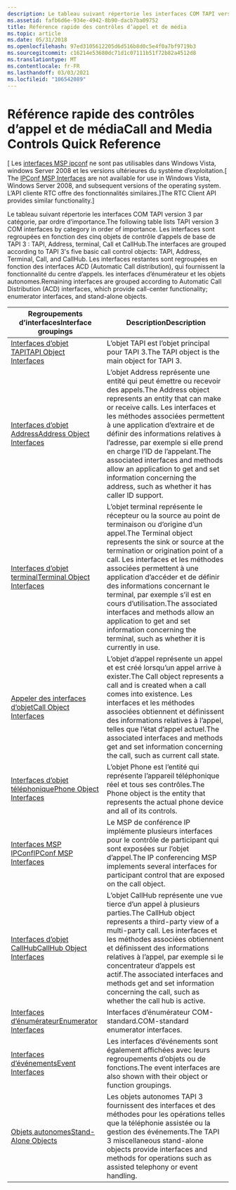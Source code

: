 ```yaml
---
description: Le tableau suivant répertorie les interfaces COM TAPI version 3 par catégorie, par ordre d’importance.
ms.assetid: fafb6d6e-934e-4942-8b90-dacb7ba09752
title: Référence rapide des contrôles d’appel et de média
ms.topic: article
ms.date: 05/31/2018
ms.openlocfilehash: 97ed3105612205d6d516b8d0c5e4f0a7bf9719b3
ms.sourcegitcommit: c16214e53680dc71d1c07111b51f72b82a4512d8
ms.translationtype: MT
ms.contentlocale: fr-FR
ms.lasthandoff: 03/03/2021
ms.locfileid: "106542089"
---
```

# <a name="call-and-media-controls-quick-reference"></a><span data-ttu-id="fe0a5-103">Référence rapide des contrôles d’appel et de média</span><span class="sxs-lookup"><span data-stu-id="fe0a5-103">Call and Media Controls Quick Reference</span></span>

<span data-ttu-id="fe0a5-104">\[ Les [interfaces MSP ipconf](ipconf-msp-interfaces.md) ne sont pas utilisables dans Windows Vista, windows Server 2008 et les versions ultérieures du système d’exploitation.</span><span class="sxs-lookup"><span data-stu-id="fe0a5-104">\[ The [IPConf MSP Interfaces](ipconf-msp-interfaces.md) are not available for use in Windows Vista, Windows Server 2008, and subsequent versions of the operating system.</span></span> <span data-ttu-id="fe0a5-105">L’API cliente RTC offre des fonctionnalités similaires.\]</span><span class="sxs-lookup"><span data-stu-id="fe0a5-105">The RTC Client API provides similar functionality.\]</span></span>

<span data-ttu-id="fe0a5-106">Le tableau suivant répertorie les interfaces COM TAPI version 3 par catégorie, par ordre d’importance.</span><span class="sxs-lookup"><span data-stu-id="fe0a5-106">The following table lists TAPI version 3 COM interfaces by category in order of importance.</span></span> <span data-ttu-id="fe0a5-107">Les interfaces sont regroupées en fonction des cinq objets de contrôle d’appels de base de TAPI 3 : TAPI, Address, terminal, Call et CallHub.</span><span class="sxs-lookup"><span data-stu-id="fe0a5-107">The interfaces are grouped according to TAPI 3's five basic call control objects: TAPI, Address, Terminal, Call, and CallHub.</span></span> <span data-ttu-id="fe0a5-108">Les interfaces restantes sont regroupées en fonction des interfaces ACD (Automatic Call distribution), qui fournissent la fonctionnalité du centre d’appels. les interfaces d’énumérateur et les objets autonomes.</span><span class="sxs-lookup"><span data-stu-id="fe0a5-108">Remaining interfaces are grouped according to Automatic Call Distribution (ACD) interfaces, which provide call-center functionality; enumerator interfaces, and stand-alone objects.</span></span>



| <span data-ttu-id="fe0a5-109">Regroupements d’interfaces</span><span class="sxs-lookup"><span data-stu-id="fe0a5-109">Interface groupings</span></span>                                          | <span data-ttu-id="fe0a5-110">Description</span><span class="sxs-lookup"><span data-stu-id="fe0a5-110">Description</span></span>                                                                                                                                                                                                                                                 |
|--------------------------------------------------------------|-------------------------------------------------------------------------------------------------------------------------------------------------------------------------------------------------------------------------------------------------------------|
| [<span data-ttu-id="fe0a5-111">Interfaces d’objet TAPI</span><span class="sxs-lookup"><span data-stu-id="fe0a5-111">TAPI Object Interfaces</span></span>](tapi-object-interfaces.md)         | <span data-ttu-id="fe0a5-112">L’objet TAPI est l’objet principal pour TAPI 3.</span><span class="sxs-lookup"><span data-stu-id="fe0a5-112">The TAPI object is the main object for TAPI 3.</span></span>                                                                                                                                                                                                              |
| [<span data-ttu-id="fe0a5-113">Interfaces d’objet Address</span><span class="sxs-lookup"><span data-stu-id="fe0a5-113">Address Object Interfaces</span></span>](address-object-interfaces.md)   | <span data-ttu-id="fe0a5-114">L’objet Address représente une entité qui peut émettre ou recevoir des appels.</span><span class="sxs-lookup"><span data-stu-id="fe0a5-114">The Address object represents an entity that can make or receive calls.</span></span> <span data-ttu-id="fe0a5-115">Les interfaces et les méthodes associées permettent à une application d’extraire et de définir des informations relatives à l’adresse, par exemple si elle prend en charge l’ID de l’appelant.</span><span class="sxs-lookup"><span data-stu-id="fe0a5-115">The associated interfaces and methods allow an application to get and set information concerning the address, such as whether it has caller ID support.</span></span>                             |
| [<span data-ttu-id="fe0a5-116">Interfaces d’objet terminal</span><span class="sxs-lookup"><span data-stu-id="fe0a5-116">Terminal Object Interfaces</span></span>](terminal-object-interfaces.md) | <span data-ttu-id="fe0a5-117">L’objet terminal représente le récepteur ou la source au point de terminaison ou d’origine d’un appel.</span><span class="sxs-lookup"><span data-stu-id="fe0a5-117">The Terminal object represents the sink or source at the termination or origination point of a call.</span></span> <span data-ttu-id="fe0a5-118">Les interfaces et les méthodes associées permettent à une application d’accéder et de définir des informations concernant le terminal, par exemple s’il est en cours d’utilisation.</span><span class="sxs-lookup"><span data-stu-id="fe0a5-118">The associated interfaces and methods allow an application to get and set information concerning the terminal, such as whether it is currently in use.</span></span> |
| [<span data-ttu-id="fe0a5-119">Appeler des interfaces d’objet</span><span class="sxs-lookup"><span data-stu-id="fe0a5-119">Call Object Interfaces</span></span>](call-object-interfaces.md)         | <span data-ttu-id="fe0a5-120">L’objet d’appel représente un appel et est créé lorsqu’un appel arrive à exister.</span><span class="sxs-lookup"><span data-stu-id="fe0a5-120">The Call object represents a call and is created when a call comes into existence.</span></span> <span data-ttu-id="fe0a5-121">Les interfaces et les méthodes associées obtiennent et définissent des informations relatives à l’appel, telles que l’état d’appel actuel.</span><span class="sxs-lookup"><span data-stu-id="fe0a5-121">The associated interfaces and methods get and set information concerning the call, such as current call state.</span></span>                                                           |
| [<span data-ttu-id="fe0a5-122">Interfaces d’objet téléphonique</span><span class="sxs-lookup"><span data-stu-id="fe0a5-122">Phone Object Interfaces</span></span>](phone-object-interfaces.md)       | <span data-ttu-id="fe0a5-123">L’objet Phone est l’entité qui représente l’appareil téléphonique réel et tous ses contrôles.</span><span class="sxs-lookup"><span data-stu-id="fe0a5-123">The Phone object is the entity that represents the actual phone device and all of its controls.</span></span>                                                                                                                                                             |
| [<span data-ttu-id="fe0a5-124">Interfaces MSP IPConf</span><span class="sxs-lookup"><span data-stu-id="fe0a5-124">IPConf MSP Interfaces</span></span>](ipconf-msp-interfaces.md)           | <span data-ttu-id="fe0a5-125">Le MSP de conférence IP implémente plusieurs interfaces pour le contrôle de participant qui sont exposées sur l’objet d’appel.</span><span class="sxs-lookup"><span data-stu-id="fe0a5-125">The IP conferencing MSP implements several interfaces for participant control that are exposed on the call object.</span></span>                                                                                                                                          |
| [<span data-ttu-id="fe0a5-126">Interfaces d’objet CallHub</span><span class="sxs-lookup"><span data-stu-id="fe0a5-126">CallHub Object Interfaces</span></span>](callhub-object-interfaces.md)   | <span data-ttu-id="fe0a5-127">L’objet CallHub représente une vue tierce d’un appel à plusieurs parties.</span><span class="sxs-lookup"><span data-stu-id="fe0a5-127">The CallHub object represents a third-party view of a multi-party call.</span></span> <span data-ttu-id="fe0a5-128">Les interfaces et les méthodes associées obtiennent et définissent des informations relatives à l’appel, par exemple si le concentrateur d’appels est actif.</span><span class="sxs-lookup"><span data-stu-id="fe0a5-128">The associated interfaces and methods get and set information concerning the call, such as whether the call hub is active.</span></span>                                                          |
| [<span data-ttu-id="fe0a5-129">Interfaces d’énumérateur</span><span class="sxs-lookup"><span data-stu-id="fe0a5-129">Enumerator Interfaces</span></span>](enumerator-interfaces.md)           | <span data-ttu-id="fe0a5-130">Interfaces d’énumérateur COM-standard.</span><span class="sxs-lookup"><span data-stu-id="fe0a5-130">COM-standard enumerator interfaces.</span></span>                                                                                                                                                                                                                         |
| [<span data-ttu-id="fe0a5-131">Interfaces d’événements</span><span class="sxs-lookup"><span data-stu-id="fe0a5-131">Event Interfaces</span></span>](./event-interfaces.md)            | <span data-ttu-id="fe0a5-132">Les interfaces d’événements sont également affichées avec leurs regroupements d’objets ou de fonctions.</span><span class="sxs-lookup"><span data-stu-id="fe0a5-132">The event interfaces are also shown with their object or function groupings.</span></span>                                                                                                                                                                                |
| [<span data-ttu-id="fe0a5-133">Objets autonomes</span><span class="sxs-lookup"><span data-stu-id="fe0a5-133">Stand-Alone Objects</span></span>](stand-alone-objects.md)               | <span data-ttu-id="fe0a5-134">Les objets autonomes TAPI 3 fournissent des interfaces et des méthodes pour les opérations telles que la téléphonie assistée ou la gestion des événements.</span><span class="sxs-lookup"><span data-stu-id="fe0a5-134">The TAPI 3 miscellaneous stand-alone objects provide interfaces and methods for operations such as assisted telephony or event handling.</span></span>                                                                                                                    |



 

 

 
